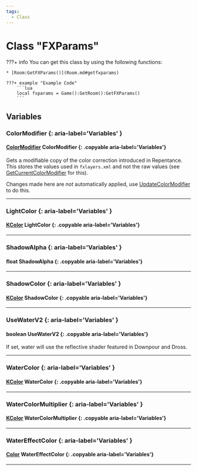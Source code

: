 ```yaml
---
tags:
  - Class
---
```

# Class "FXParams"

???+ info
    You can get this class by using the following functions:

    * [Room:GetFXParams()](Room.md#getfxparams)

    ???+ example "Example Code"
        ```lua
        local fxparams = Game():GetRoom():GetFXParams()
        ```

## Variables
### ColorModifier {: aria-label='Variables' }
#### [ColorModifier](ColorModifier.md) ColorModifier {: .copyable aria-label='Variables'}
Gets a modifiable copy of the color correction introduced in Repentance. This stores the values used in `fxlayers.xml` and not the raw values (see [GetCurrentColorModifier](Game.md#getcurrentcolormodifier) for this).

Changes made here are _not_ automatically applied, use [UpdateColorModifier](Room.md#updatecolormodifier) to do this.
___
### LightColor {: aria-label='Variables' }
#### [KColor](https://wofsauge.github.io/IsaacDocs/rep/KColor.html) LightColor {: .copyable aria-label='Variables'}

___
### ShadowAlpha {: aria-label='Variables' }
#### float ShadowAlpha {: .copyable aria-label='Variables'}

___
### ShadowColor {: aria-label='Variables' }
#### [KColor](https://wofsauge.github.io/IsaacDocs/rep/KColor.html) ShadowColor {: .copyable aria-label='Variables'}

___
### UseWaterV2 {: aria-label='Variables' }
#### boolean UseWaterV2 {: .copyable aria-label='Variables'}
If set, water will use the reflective shader featured in Downpour and Dross.

___
### WaterColor {: aria-label='Variables' }
#### [KColor](https://wofsauge.github.io/IsaacDocs/rep/KColor.html) WaterColor {: .copyable aria-label='Variables'}

___
### WaterColorMultiplier {: aria-label='Variables' }
#### [KColor](https://wofsauge.github.io/IsaacDocs/rep/KColor.html) WaterColorMultiplier {: .copyable aria-label='Variables'}

___
### WaterEffectColor {: aria-label='Variables' }
#### [Color](Color.md) WaterEffectColor {: .copyable aria-label='Variables'}

___
